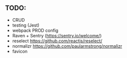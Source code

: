 ## TODO:

- CRUD
- testing (Jest)
- webpack PROD config
- Raven + Sentry (https://sentry.io/welcome/)
- reselect https://github.com/reactjs/reselect/
- normalizr https://github.com/paularmstrong/normalizr
- favicon
